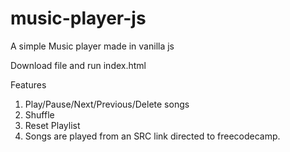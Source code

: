 # music-player-js
 A simple Music player made in vanilla js

 Download file and run index.html

 Features
 1. Play/Pause/Next/Previous/Delete songs
 2. Shuffle
 3. Reset Playlist
 4. Songs are played from an SRC link directed to freecodecamp.
